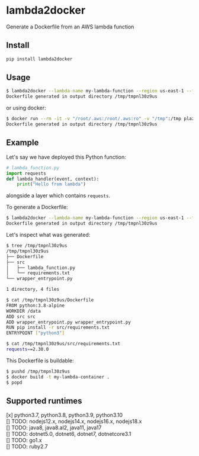 # lambda2docker

Generate a Dockerfile from an AWS lambda function

## Install

```bash
pip install lambda2docker
```

## Usage

```bash
$ lambda2docker --lambda-name my-lambda-function --region us-east-1 --flavor alpine
Dockerfile generated in output directory /tmp/tmpnl30z9us
```

or using docker:

```bash
$ docker run --rm -it -v "/root/.aws:/root/.aws:ro" -v "/tmp":/tmp plazzari/lambda2docker --lambda-name my-lambda-function --region us-east-1 --flavor alpine
Dockerfile generated in output directory /tmp/tmpnl30z9us
```

## Example

Let's say we have deployed this Python function:

```python
# lambda_function.py
import requests
def lambda_handler(event, context):
    print("Hello from lambda")
```

alongside a layer which contains `requests`.

To generate a Dockerfile:

```bash
$ lambda2docker --lambda-name my-lambda-function --region us-east-1 --flavor alpine
Dockerfile generated in output directory /tmp/tmpnl30z9us
```

Let's inspect what was generated:

```bash
$ tree /tmp/tmpnl30z9us
/tmp/tmpnl30z9us
├── Dockerfile
├── src
│   ├── lambda_function.py
│   └── requirements.txt
└── wrapper_entrypoint.py

1 directory, 4 files

$ cat /tmp/tmpnl30z9us/Dockerfile
FROM python:3.8-alpine
WORKDIR /data
ADD src src
ADD wrapper_entrypoint.py wrapper_entrypoint.py
RUN pip install -r src/requirements.txt
ENTRYPOINT ["python3"]

$ cat /tmp/tmpnl30z9us/src/requirements.txt
requests==2.30.0
```

This Dockerfile is buildable:

```bash
$ pushd /tmp/tmpnl30z9us
$ docker build -t my-lambda-container .
$ popd
```

## Supported runtimes

[x] python3.7, python3.8, python3.9, python3.10<br>
[] TODO: nodejs12.x, nodejs14.x, nodejs16.x, nodejs18.x<br>
[] TODO: java8, java8.al2, java11, java17<br>
[] TODO: dotnet5.0, dotnet6, dotnet7, dotnetcore3.1<br>
[] TODO: go1.x<br>
[] TODO: ruby2.7<br>
